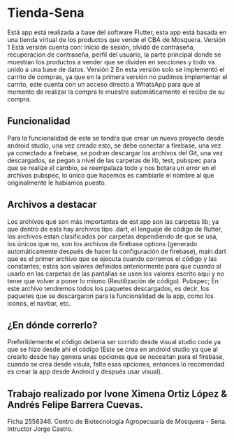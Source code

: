 # Tienda-Sena

Está app está realizada a base del software Flutter, esta app está basada en una tienda virtual de los productos que vende el CBA de Mosquera.
Versión 1
Está versión cuenta con: Inicio de sesión, olvidó de contraseña, recuperación de contraseña, perfil del usuario, la parte principal donde se muestran los productos a vender que se dividen en secciones y todo va unido a una base de datos.
Versión 2
En esta versión solo se implementó el carrito de compras, ya que en la primera versión no pudimos implementar el carrito, este cuenta con un acceso directo a WhatsApp para que al momento de realizar la compra le muestre automáticamente el recibo de su compra.

## Funcionalidad

Para la funcionalidad de este se tendra que crear un nuevo proyecto desde android studio, una vez creado esto, se debe conectar a firebase, una vez ya conectado a firebase, se podran descargar los archivos del Git, una vez descargados, se pegan a nivel de las carpetas de lib, test, pubspec para que se realize el cambio, se reempalaza todo y nos botara un error en el archivos pubspec, lo único que hacemos es cambiarle el nombre al que originalmente le habiamos puesto.

## Archivos a destacar

Los archivos qué son más importantes de est app son las carpetas lib; ya que dentro de esta hay archivos tipo .dart, el lenguaje de código de flutter, los archivos estan clasificados por carpetas dependiendo de que se usa, los únicos que no, son los archivos de firebase options (generado automáticamente después de hacer la configuración de firebase), main.dart que es el primer archivo que se ejecuta cuando corremos el código y las constantes; estos son valores definidos anteriormente para que cuando al usarlo en las carpetas de las pantallas se usen los valores escrito aquí y no tener que volver a poner lo mismo (Reutilización de código). Pubspec; En este archivo tendremos todos los paquetes descargados, es decir, los paquetes que se descargaron para la funcionalidad de la app, como los iconos, el navbar, etc.

## ¿En dónde correrlo?

Preferiblemente el código deberia ser corrido desde visual studio code ya que se hizo desde ahí el código (Este se crea en android studio ya que al crearlo desde hay genera unas opciones que se necesitan para el firebase, cuando se crea desde visula, falta esas opciones, entonces lo recomendad es crear la app desde Android y después usar visual).

## Trabajo realizado por Ivone Ximena Ortiz López & Andrés Felipe Barrera Cuevas.
Ficha 2558346.
Centro de Biotecnología Agropecuaría de Mosquera - Sena.
Intructor Jorge Castro.
